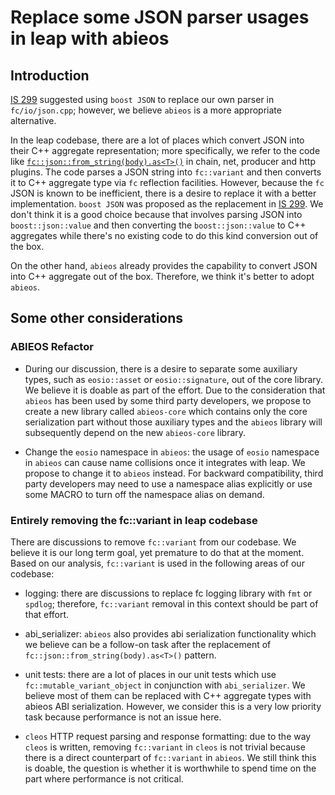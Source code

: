 # Replace some JSON parser usages in leap with abieos

## Introduction
[IS 299](https://github.com/AntelopeIO/leap/issues/299) suggested using `boost JSON` to replace our own parser in `fc/io/json.cpp`; however, we believe `abieos` is a more appropriate alternative.

In the leap codebase, there are a lot of places which convert JSON into their C++ aggregate representation; more specifically, we refer to the code like [`fc::json::from_string(body).as<T>()`](https://github.com/AntelopeIO/leap/blob/83be35f7131cad8e4fcaa5faad707b07d5804ea6/plugins/http_plugin/include/eosio/http_plugin/http_plugin.hpp#L259) in chain, net, producer and http plugins. The code parses a JSON string into `fc::variant` and then converts it to C++ aggregate type via `fc` reflection facilities. However, because the `fc` JSON is known to be inefficient, there is a desire to replace it with a better implementation. `boost JSON` was proposed as the replacement in [IS 299](https://github.com/AntelopeIO/leap/issues/299). We don't think it is a good choice because that involves parsing JSON into `boost::json::value` and then converting the `boost::json::value` to C++ aggregates while there's no existing code to do this kind conversion out of the box. 

On the other hand, `abieos` already provides the capability to convert JSON into C++ aggregate out of the box. Therefore, we think it's better to adopt `abieos`.

## Some other considerations

### ABIEOS  Refactor
* During our discussion, there is a desire to separate some auxiliary types, such as `eosio::asset` or `eosio::signature`, out of the core library. We believe it is doable as part of the effort. Due to the consideration that `abieos` has been used by some third party developers, we propose to create a new library called `abieos-core` which contains only the core serialization part without those auxiliary types and the `abieos` library will subsequently depend on the new `abieos-core` library.

* Change the `eosio` namespace in `abieos`: the usage of `eosio` namespace in `abieos` can cause name collisions once it integrates with leap. We propose to change it to `abieos` instead. For backward compatibility, third party developers may need to use a namespace alias explicitly or use some MACRO to turn off the namespace alias on demand. 

### Entirely removing the fc::variant in leap codebase
There are discussions to remove `fc::variant` from our codebase. We believe it is our long term goal, yet premature to do that at the moment.
Based on our analysis, `fc::variant` is used in the following areas of our codebase:

* logging: there are discussions to replace fc logging library with `fmt` or `spdlog`; therefore, `fc::variant` removal in this context should be part of that effort.
* abi_serializer: `abieos` also provides abi serialization functionality which we believe can be a follow-on task after the replacement of `fc::json::from_string(body).as<T>()` pattern.

* unit tests: there are a lot of places in our unit tests which use `fc::mutable_variant_object` in conjunction with `abi_serializer`. We believe most of them can be replaced with C++ aggregate types with abieos ABI serialization. However, we consider this is a very low priority task because performance is not an issue here.

* `cleos` HTTP request parsing and response formatting: due to the way `cleos` is written, removing `fc::variant` in `cleos` is not trivial because there is a direct counterpart of `fc::variant` in `abieos`. We still think this is doable, the question is whether it is worthwhile to spend time on the part where performance is not critical.
